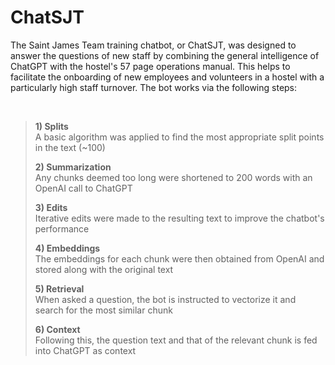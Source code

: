 # ChatSJT

The Saint James Team training chatbot, or ChatSJT, was designed to answer the questions of new staff by combining the general intelligence of ChatGPT with the hostel's 57 page operations manual. This helps to facilitate the onboarding of new employees and volunteers in a hostel with a particularly high staff turnover. The bot works via the following steps:

</br>

>  **1) Splits**  
>     A basic algorithm was applied to find the most appropriate split points in the text (~100)
> 
>  **2) Summarization**  
>     Any chunks deemed too long were shortened to 200 words with an OpenAI call to ChatGPT
> 
>  **3) Edits**  
>     Iterative edits were made to the resulting text to improve the chatbot's performance
> 
>  **4) Embeddings**  
>     The embeddings for each chunk were then obtained from OpenAI and stored along with the original text
> 
>  **5) Retrieval**    
>     When asked a question, the bot is instructed to vectorize it and search for the most similar chunk
> 
>  **6) Context**  
>     Following this, the question text and that of the relevant chunk is fed into ChatGPT as context
